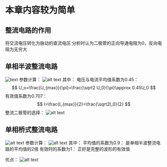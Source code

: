 # 本章内容较为简单
## 整流电路的作用
将交流电压转化为脉动的直流电压
分析时认为二极管的正向导通电阻为0，反向电阻为无穷大

## 单相半波整流电路
![text](https://th.bing.com/th/id/R.745bb4b3b0e3b9980bef677c7f8cb713?rik=S7bJit7YmZPNVA&riu=http%3a%2f%2fwww.highfel.com%2fuploads%2f170906%2f1-1FZ616293b64.png&ehk=y6fFxSXF%2f%2bmlGWWad290GLXyrODRUnS72z9rqRdhnwI%3d&risl=&pid=ImgRaw&r=0)
参数计算：
![alt text](https://s3.ananas.chaoxing.com/sv-w8/doc/f0/08/72/bbdd3a60d9137b49aed1576172e69856/thumb/7.png)
其中：
电压与电流平均值系数为0.45：
$$
U_o=\frac{U_{max}}{\pi}=\frac{\sqrt2 U_0}{\pi}\approx 0.45U_0
$$
有效值系数为0.707：
$$
I=\frac{I_{max}}{2}=\frac{\sqrt2I_0}{2}
$$
整流二极管的选择：
![alt text](https://s3.ananas.chaoxing.com/sv-w8/doc/f0/08/72/bbdd3a60d9137b49aed1576172e69856/thumb/8.png)

## 单相桥式整流电路
![alt text](https://s3.ananas.chaoxing.com/sv-w8/doc/f0/08/72/bbdd3a60d9137b49aed1576172e69856/thumb/11.png)
参数计算：
![alt text](https://s3.ananas.chaoxing.com/sv-w8/doc/f0/08/72/bbdd3a60d9137b49aed1576172e69856/thumb/13.png)
其中：
平均值的系数为0.9：
是单相半波整流电路的平均值的2倍
有效时的系数为1：
正好是完整的波形的有效值

优点：
![alt text](https://s3.ananas.chaoxing.com/sv-w8/doc/f0/08/72/bbdd3a60d9137b49aed1576172e69856/thumb/14.png)